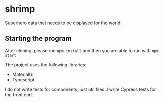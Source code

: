 # shrimp
Superhero data that needs to be displayed for the world!

## Starting the program

After cloning, please run `npm install` and then you are able to run with `npm start`

The project uses the following libraries:
- MaterialUI
- Typescript

I do not write tests for components, just util files. 
I write Cypress tests for the front end.